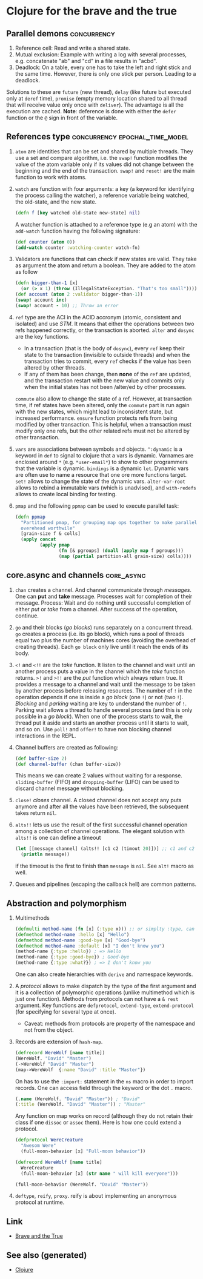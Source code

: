 # Clojure for the brave and the true

## Parallel demons <span class="tag" tag-name="concurrency"><span class="smallcaps">concurrency</span></span>

1.  Reference cell: Read and write a shared state.
2.  Mutual exclusion: Example with writing a log with several processes,
    e.g. concatenate "ab" and "cd" in a file results in "acbd".
3.  Deadlock: On a table, every one has to take the left and right stick
    and the same time. However, there is only one stick per person.
    Leading to a deadlock.

Solutions to these are `future` (new thread), `delay` (like future but
executed only at `deref` time), `promise` (empty memory location shared
to all thread that will receive value only once with `deliver`). The
advantage is all the execution are cached. **Note**: deference is done
with either the `defer` function or the `@` sign in front of the
variable.

## References type <span class="tag" tag-name="concurrency"><span class="smallcaps">concurrency</span></span> <span class="tag" tag-name="epochal_time_model"><span class="smallcaps">epochal_time_model</span></span>

1.  `atom` are identities that can be set and shared by multiple
    threads. They use a set and compare algorithm, i.e. the `swap!`
    function modifies the value of the atom variable only if its values
    did not change between the beginning and the end of the transaction.
    `swap!` and `reset!` are the main function to work with atoms.

2.  `watch` are function with four arguments: a key (a keyword for
    identifying the process calling the watcher), a reference variable
    being watched, the old-state, and the new state.

    ``` clojure
    (defn f [key watched old-state new-state] nil)
    ```

    A watcher function is attached to a reference type (e.g an atom)
    with the `add-watch` function having the following signature:

    ``` clojure
    (def counter (atom 0))
    (add-watch counter :watching-counter watch-fn)
    ```

3.  Validators are functions that can check if new states are valid.
    They take as argument the atom and return a boolean. They are added
    to the atom as follow

    ``` clojure
    (defn bigger-than-1 [x]
      (or (> x 1) (throw (IllegalStateException. "That's too small"))))
    (def account (atom 2 :validator bigger-than-1))
    (swap! account inc)
    (swap! account - 10) ;; Throw an error
    ```

4.  `ref` type are the ACI in the ACID accronym (atomic, consistent and
    isolated) and use *STM*. It means that either the operations between
    two refs happened correctly, or the transaction is aborted. `alter`
    and `dosync` are the key functions.

    -   In a transaction (that is the body of `dosync`), every `ref`
        keep their state to the transaction (invisible to outside
        threads) and when the transaction tries to commit, every `ref`
        checks if the value has been altered by other threads.
    -   If any of them has been change, then **none** of the `ref` are
        updated, and the transaction restart with the new value and
        commits only when the initial states has not been /alter/ed by
        other processes.

    `commute` also allow to change the state of a ref. However, at
    transaction time, if ref states have been altered, only the
    `commute` part is run again with the new states, which might lead to
    inconsistent state, but increased performance. `ensure` function
    protects refs from being modified by other transaction. This is
    helpful, when a transaction must modify only one refs, but the other
    related refs must not be altered by other transaction.

5.  `vars` are associations between symbols and objects. `^:dynamic` is
    a keyword in `def` to signal to clojure that a vars is dynamic.
    Varnames are enclosed around `*` (e.g. `*user-email*`) to show to
    other programmers that the variable is dynamic. `bindings` is a
    dynamic `let`. Dynamic vars are often use to name a resource that
    one ore more functions target. `set!` allows to change the state of
    the dynamic vars. `alter-var-root` allows to rebind a immutable vars
    (which is unadvised), and `with-redefs` allows to create local
    binding for testing.

6.  `pmap` and the following `ppmap` can be used to execute parallel
    task:

    ``` clojure
    (defn ppmap
      "Partitioned pmap, for grouping map ops together to make parallel
      overehead worthwile"
      [grain-size f & colls]
      (apply concat
             (apply pmap
                    (fn [& pgroups] (doall (apply map f pgroups)))
                    (map (partial partition-all grain-size) colls))))
    ```

## core.async and channels <span class="tag" tag-name="core_async"><span class="smallcaps">core_async</span></span>

1.  `chan` creates a channel. And channel communicate through
    *messages*. One can **put** and **take** message. Processes wait for
    completion of their message. Process: Wait and do nothing until
    successful completion of either *put* or *take* from a channel.
    After success of the operation, continue.

2.  `go` and their blocks (*go blocks*) runs separately on a concurrent
    thread. `go` creates a process (i.e. its go block), which runs a
    pool of threads equal two plus the number of machines cores
    (avoiding the overhead of creating threads). Each `go block` only
    live until it reach the ends of its body.

3.  `<!` and `<!!` are the *take* function. It listen to the channel and
    wait until an another process puts a value in the channel which the
    *take* function returns. `>!` and `>!!` are the *put* function which
    always return true. It provides a message to a channel and wait
    until the message to be taken by another process before releasing
    resources. The number of `!` in the operation depends if one is
    inside a *go block* (one `!`) or not (two `!`). *Blocking* and
    *parking* waiting are key to understand the number of `!`. Parking
    wait allows a thread to handle several process (and this is only
    possible in a *go block*). When one of the process starts to wait,
    the thread put it aside and starts an another process until it
    starts to wait, and so on. Use `poll!` and `offer!` to have non
    blocking channel interactions in the REPL.

4.  Channel buffers are created as following:

    ``` clojure
    (def buffer-size 2)
    (def channel-buffer (chan buffer-size))
    ```

    This means we can create 2 values without waiting for a response.
    `sliding-buffer` (FIFO) and `dropping-buffer` (LIFO) can be used to
    discard channel message without blocking.

5.  `close!` *closes* channel. A closed channel does not accept any puts
    anymore and after all the values have been retrieved, the subsequent
    takes return `nil`.

6.  `alts!!` lets us use the result of the first successful channel
    operation among a collection of channel operations. The elegant
    solution with `alts!!` is one can define a timeout

    ``` clojure
    (let [[message channel] (alts!! [c1 c2 (timout 20)])] ;; c1 and c2 are predefined channels.
      (println message))
    ```

    if the timeout is the first to finish than `message` is `nil`. See
    `alt!` macro as well.

7.  Queues and pipelines (escaping the callback hell) are common
    patterns.

## Abstraction and polymorphism

1.  Multimethods

    ``` clojure
    (defmulti method-name (fn [x] (:type x))) ;; or simplty :type, can be more complicated as well
    (defmethod method-name :hello [x] "Hello")
    (defmethod method-name :good-bye [x] "Good-bye")
    (defmethod method-name :default [x] "I don't know you")
    (method-name {:type :hello}) ; => Hello
    (method-name {:type :good-bye}) ; Good-bye
    (method-name {:type :what?}) ; => I don't know you
    ```

    One can also create hierarchies with `derive` and namespace
    keywords.

2.  A *protocol* allows to make dispatch by the type of the first
    argument and it is a collection of polymorphic operations (unlike
    multimethod which is just one function). Methods from protocols can
    not have a `&
      rest` argument. Key functions are `defprotocol`, `extend-type`,
    `extend-protocol` (for specifying for several type at once).

    -   Caveat: methods from protocols are property of the namespace and
        not from the object.

3.  Records are extension of `hash-map`.

    ``` clojure
    (defrecord WereWolf [name title])
    (WereWolf. "David" "Master")
    (->WereWolf "David" "Master")
    (map->WereWolf  {:name "David" :title "Master"})
    ```

    On has to use the `:import:` statement in the `ns` macro in order to
    import records. One can access field through the keyword or the dot
    `.` macro.

    ``` clojure
    (.name (WereWolf. "David" "Master")) ; "David"
    (:title (WereWolf. "David" "Master")) ; "Master"
    ```

    Any function on map works on record (although they do not retain
    their class if one `dissoc` or `assoc` them). Here is how one could
    extend a protocol.

    ``` clojure
    (defprotocol WereCreature
      "Awesom Were"
      (full-moon-behavior [x] "Full-moon behavior"))

    (defrecord WereWolf [name title]
      WereCreature
      (full-moon-behavior [x] (str name " will kill everyone")))

    (full-moon-behavior (WereWolf. "David" "Master"))
    ```

4.  `deftype`, `reify`, `proxy`. reify is about implementing an
    anonymous protocol at runtime.

## Link

-   [Brave and the
    True](https://www.braveclojure.com/clojure-for-the-brave-and-true/)

## See also (generated)

-   [Clojure](./../decks/clojure.md)
